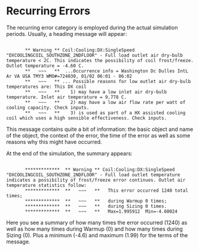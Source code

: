 # Recurring Errors

The recurring error category is employed during the actual simulation periods. Usually, a heading message will appear:

~~~~~~~~~~~~~~~~~~~~

       ** Warning ** Coil:Cooling:DX:SingleSpeed "DXCOOLINGCOIL_SOUTHZONE_2NDFLOOR" - Full load outlet air dry-bulb temperature < 2C. This indicates the possibility of coil frost/freeze. Outlet temperature = -4.60 C.
       **   ~~~   **  ...Occurrence info = Washington Dc Dulles IntL Ar VA USA TMY3 WMO#=724030, 01/02 06:01 - 06:02
       **   ~~~   ** ... Possible reasons for low outlet air dry-bulb temperatures are: This DX coil
       **   ~~~   **    1) may have a low inlet air dry-bulb temperature. Inlet air temperature = 9.778 C.
       **   ~~~   **    2) may have a low air flow rate per watt of cooling capacity. Check inputs.
       **   ~~~   **    3) is used as part of a HX assisted cooling coil which uses a high sensible effectiveness. Check inputs.
~~~~~~~~~~~~~~~~~~~~

This message contains quite a bit of information: the basic object and name of the object, the context of the error, the time of the error as well as some reasons why this might have occurred.

At the end of the simulation, the summary appears:

~~~~~~~~~~~~~~~~~~~~

       *************  ** Warning ** Coil:Cooling:DX:SingleSpeed "DXCOOLINGCOIL_SOUTHZONE_2NDFLOOR" - Full load outlet temperature indicates a possibility of frost/freeze error continues. Outlet air temperature statistics follow:
       *************  **   ~~~   **   This error occurred 1240 total times;
       *************  **   ~~~   **   during Warmup 0 times;
       *************  **   ~~~   **   during Sizing 0 times.
       *************  **   ~~~   **   Max=1.995912  Min=-4.60024
~~~~~~~~~~~~~~~~~~~~

Here you see a summary of how many times the error occurred (1240) as well as how many times during Warmup (0) and how many times during Sizing (0). Plus a minimum (-4.6) and maximum (1.99) for the terms of the message.
